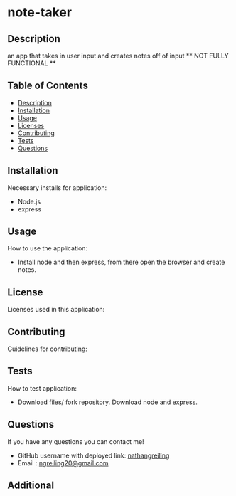# note-taker
## Description
  an app that takes in user input and creates notes off of input ** NOT FULLY FUNCTIONAL **
  
  ## Table of Contents
  - [Description](#description)
  - [Installation](#installation)
  - [Usage](#usage)
  - [Licenses](#license)
  - [Contributing](#contributing)
  - [Tests](#tests)
  - [Questions](#questions)

  ## Installation
  Necessary installs for application:
  - Node.js
  - express

  ## Usage
  How to use the application:
  - Install node and then express, from there open the browser and create notes.

  ## License
  Licenses used in this application:

  ## Contributing
  Guidelines for contributing:

  ## Tests
  How to test application:
  - Download files/ fork repository. Download node and express.
  ## Questions
  If you have any questions you can contact me!

  - GitHub username with deployed link: [nathangreiling](https://github.com/nathangreiling)
  - Email : ngreiling20@gmail.com

  ## Additional 